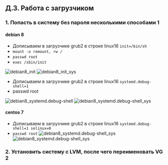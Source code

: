 
Д.З. Работа с загрузчиком
-----------------------------------
### 1. Попасть в систему без пароля несколькими способами 1
#### debian 8
* Дописываем в загрузчике grub2 в строке linux16 `init=/bin/sh`
* `mount -o remount, rw /`
* `passwd root`
* `exec /sbin/init`

![debian8_init](https://github.com/kyourselfer/OTUS_LinuxAdmin201804/blob/master/lesson4_boot/debian8_init_.jpeg)
![debian8_init_sys](https://github.com/kyourselfer/OTUS_LinuxAdmin201804/blob/master/lesson4_boot/debian8_init_sys_.jpeg)

* Дописываем в загрузчике grub2 в строке linux16 `systemd.debug-shell=1`
* passwd root

![debian8_systemd.debug-shell](https://github.com/kyourselfer/OTUS_LinuxAdmin201804/blob/master/lesson4_boot/debian8_systemd.debug-shell.jpeg)
![debian8_systemd.debug-shell_sys](https://github.com/kyourselfer/OTUS_LinuxAdmin201804/blob/master/lesson4_boot/debian8_systemd.debug-shell_sys.jpeg)

#### centos 7
* Дописываем в загрузчике grub2 в строке linux16 `systemd.debug-shell=1 selinux=0`
* `passwd root`
![debian8_systemd.debug-shell_sys](https://github.com/kyourselfer/OTUS_LinuxAdmin201804/blob/master/lesson4_boot/)
![debian8_systemd.debug-shell_sys](https://github.com/kyourselfer/OTUS_LinuxAdmin201804/blob/master/lesson4_boot/)
### 2. Установить систему с LVM, после чего переименовать VG 2
